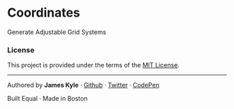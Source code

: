 Coordinates
===========

Generate Adjustable Grid Systems

### License

This project is provided under the terms of the [MIT License](LICENSE.md).

---

Authored by **James Kyle** · [Github](http://github.com/thejameskyle) · [Twitter](http://twitter.com/thejameskyle) · [CodePen](http://codepen.io/thejameskyle)

Built Equal · Made in Boston
